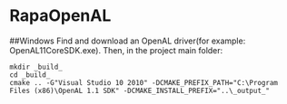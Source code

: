 # RapaOpenAL

##Windows
Find and download an OpenAL driver(for example: OpenAL11CoreSDK.exe). Then, in the project main folder:
```
mkdir _build_
cd _build_
cmake .. -G"Visual Studio 10 2010" -DCMAKE_PREFIX_PATH="C:\Program Files (x86)\OpenAL 1.1 SDK" -DCMAKE_INSTALL_PREFIX="..\_output_"
```

 
